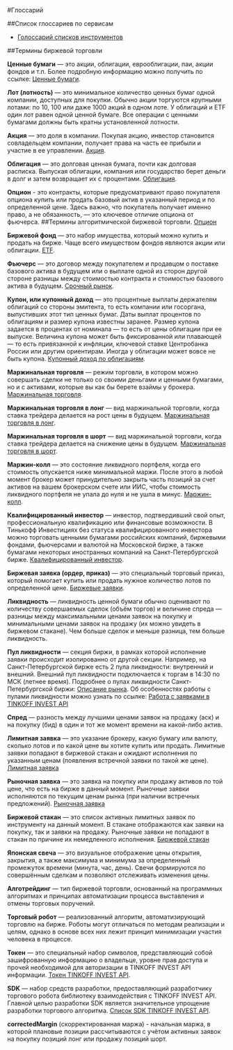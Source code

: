 #Глоссарий

##Список глоссариев по сервисам

* [Голоссарий списков инструментов](https://russianinvestments.github.io/investAPI/glossary-instrument/)


##Термины биржевой торговли

**Ценные бумаги** — это акции, облигации, еврооблигации, паи, акции фондов и т.п. Более подробную 
информацию можно получить по ссылке: [Ценные бумаги](https://help.tinkoff.ru/invest-to/invest-to-security/).

<a name="lot"></a>
**Лот (лотность)** — это минимальное количество ценных бумаг одной компании, доступных 
для покупки. Обычно акции торгуются крупными лотами: по 10, 100 или даже 1000 акций в 
одном лоте. У облигаций и ETF один лот равен одной ценной бумаге. Все операции с ценными
бумагами должны быть кратны установленной лотности.

**Акция** — это доля в компании. Покупая акцию, инвестор становится совладельцем компании, получает права 
на часть ее прибыли и участие в ее управлении. [Акция](https://help.tinkoff.ru/invest-to/invest-to-shares/).

**Облигация** — это долговая ценная бумага, почти как долговая расписка. Выпуская облигации, компания или 
государство берет деньги в долг и затем возвращает их с процентами. [Облигация](https://help.tinkoff.ru/invest-to/invest-to-bonds/).

**Oпцион** - это контракты, которые предусматривают право покупателя опциона купить или продать базовый актив в указанный период и по определенной цене. Здесь важно, что покупатель получает именно право, а не обязанность, — это ключевое отличие опциона от фьючерса.
##Термины алгоритмической биржевой торговли. [Опцион](https://www.tinkoff.ru/invest/help/brokerage/account/forts/options/)

**Биржевой фонд** — это набор имущества, который можно купить и продать на бирже. Чаще всего имуществом 
фондов являются акции или облигации. [ETF](https://help.tinkoff.ru/invest-to/invest-to-etfs/).

**Фьючерс** — это договор между покупателем и продавцом о поставке базового актива в будущем или о выплате 
одной из сторон другой стороне разницы между стоимостью контракта и стоимостью базового актива в будущем. 
[Срочный рынок](https://help.tinkoff.ru/forts/).

<a name="coupon"></a>
**Купон, или купонный доход** — это процентные выплаты держателям облигаций со стороны эмитента, то есть 
компании или госоргана, выпустивших этот тип ценных бумаг.
Даты выплат процентов по облигациям и размер купона известны заранее. Размер купона задается в процентах от 
номинала — то есть от цены облигации при ее выпуске. Величина купона может быть фиксированной или плавающей — 
то есть привязанной к инфляции, ключевой ставке Центробанка России или другим ориентирам. Иногда у облигации 
может вовсе не быть купона. [Купонный доход по облигациям](https://www.tinkoff.ru/invest/account/help/get-profit/coupon-yield).

**Маржинальная торговля** — режим торговли, в котором можно совершать сделки не только со своими деньгами 
и ценными бумагами, но и с активами, которые вы как бы берете взаймы у брокера. [Маржинальная торговля](https://help.tinkoff.ru/margin-trade/).

**Маржинальная торговля в лонг** — вид маржинальной торговли, когда ставка трейдера делается на рост цены 
в будущем. [Маржинальная торговля в лонг](https://help.tinkoff.ru/margin-trade/long/what-is/).

**Маржинальная торговля в шорт** — вид маржинальной торговли, когда ставка трейдера делается на снижение 
цены в будущем. [Маржинальная торговля в шорт](https://help.tinkoff.ru/margin-trade/short/what-is/).

**Маржин-колл** — это состояние ликвидного портфеля, когда его стоимость опускается ниже минимальной 
маржи. После этого в любой момент брокер может принудительно закрыть часть позиций за счет активов на 
вашем брокерском счете или ИИС, чтобы стоимость ликвидного портфеля не упала до нуля и не ушла в минус. 
[Маржин-колл](https://help.tinkoff.ru/margin-trade/short/margin-call/).

**Квалифицированный инвестор** — инвестор, подтвердивший свой опыт, профессиональную квалификацию или 
финансовые возможности. В Тинькофф Инвестициях без статуса квалифицированного инвестора можно торговать 
ценными бумагами российских компаний, биржевыми фондами, фьючерсами и валютой на Московской бирже, а 
также бумагами некоторых иностранных компаний на Санкт-Петербургской бирже. 
[Квалифицированный инвестор](https://help.tinkoff.ru/invest-premium/invest-premium-qualification/invest-premium-preference/).

**Биржевая заявка (ордер, приказ)** — это специальный торговый приказ, который помогает купить или продать нужное 
количество лотов по определенной цене. 
[Биржевые заявки](https://www.tinkoff.ru/invest/account/help/trade-on-bs/bids/#q1).

**Ликвидность** — ликвидность ценной бумаги обычно оценивают по количеству совершаемых сделок 
(объём торгов) и величине спреда — разницы между максимальными ценами заявок на покупку и минимальными 
ценами заявок на продажу (их можно увидеть в биржевом стакане). Чем больше сделок и меньше разница, тем 
больше ликвидность.

**Пул ликвидности** — секция биржи, в рамках которой исполнение заявки происходит изолированно от другой 
секции. Например, на Санкт-Петербургской бирже есть 2 пула ликвидности: внутренний и внешний. Внешний пул 
ликвидности подключается к торгам в 14:30 по МСК (летнее время). Подробнее о пулах ликвидности 
Санкт-Петербургской биржи: [Описание рынка](https://spbexchange.ru/ru/stocks/inostrannye/). 
Об особенностях работы с пулами ликвидности можно узнать по ссылке: 
[Работа с заявками в TINKOFF INVEST API](/investAPI/faq_orders/)

**Спред** — разность между лучшими ценами заявок на продажу (аск) и на покупку (бид) в один и тот же 
момент времени на какой-либо актив. 

**Лимитная заявка** — это указание брокеру, какую бумагу или валюту, сколько лотов и по какой цене вы 
хотите купить или продать. Лимитные заявки попадают в биржевой стакан и ожидают исполнения по указанным 
ценам (появления встречной заявки по такой же цене). 
[Лимитная заявка](https://www.tinkoff.ru/invest/account/help/trade-on-bs/bids/#q6)

**Рыночная заявка** — это заявка на покупку или продажу активов по той цене, что есть на бирже в 
данный момент. Рыночные заявки исполняются по текущим ценам рынка (при наличии встречных предложений). 
[Рыночная заявка](https://www.tinkoff.ru/invest/account/help/trade-on-bs/bids/#q7)

**Биржевой стакан** — это список активных лимитных заявок по инструменту на данный момент. В стакане 
отображаются как заявки на покупку, так и заявки на продажу. Рыночные заявки не попадают в стакан по 
причине их немедленного исполнения. [Биржевой стакан](https://www.tinkoff.ru/invest/account/help/trade-on-bs/bids/#q13)

**Японская свеча** — это визуальное отображение цены открытия, закрытия, а также максимума и минимума 
за определенный промежуток времени (минута, час, день). Свечи формируются по совершённым сделкам и 
позволяют отслеживать изменения цены.

**Алготрейдинг** — тип биржевой торговли, основанный на программных алгоритмах и принципах автоматизации 
процесса выставления и отмены торговых поручений.

**Торговый робот** — реализованный алгоритм, автоматизирующий торговлю на бирже. Роботы могут отличаться 
по методам реализации и целям, однако в основе всех них лежит принцип минимизации участия человека в 
процессе.

**Токен** — это специальный набор символов, представляющий собой зашифрованную информацию о владельце, 
уровне прав доступа и прочей необходимой для авторизации в TINKOFF INVEST API информации. 
[Токен TINKOFF INVEST API](/investAPI/index#public-api).

**SDK** — набор средств разработки, предоставляющий разработчику торгового робота библиотеку 
взаимодействия с TINKOFF INVEST API. Главной целью разработки SDK является значительное упрощение 
разработки торгового алгоритма. [Список SDK TINKOFF INVEST API](/investAPI/index#sdk-public-api).

**correctedMargin** (скорректированная маржа) - начальная маржа, в которой плановые позиции рассчитываются с учётом активных заявок на покупку позиций лонг или продажу позиций шорт.



